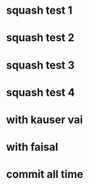 # squash test 1
# squash test 2
# squash test 3
# squash test 4
# with kauser vai 
# with faisal
# commit all time 